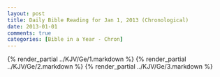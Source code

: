 ```yaml
---
layout: post
title: Daily Bible Reading for Jan 1, 2013 (Chronological)
date: 2013-01-01
comments: true
categories: [Bible in a Year - Chron]
---
```

{% render_partial ../KJV/Ge/1.markdown %}
{% render_partial ../KJV/Ge/2.markdown %}
{% render_partial ../KJV/Ge/3.markdown %}
